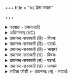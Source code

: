 +++
title = "४६ प्रेता जयता"

+++
<details><summary>पदपाठः - दयानन्दादि</summary>

प्र। इ॒त॒। जय॑त। न॒रः॒। इन्द्रः॑। वः॒। शर्म॑। य॒च्छ॒तु॒। उ॒ग्राः। वः॒। स॒न्तु॒। बा॒हवः॑। अ॒ना॒धृ॒ष्याः। यथा॑। अस॑थ। ४६।
</details>

<details><summary>अधिमन्त्रम् (VC)</summary>

- योद्वा देवता
- अप्रतिरथ ऋषिः
- विराडार्ष्यनुष्टुप्
- गान्धारः
</details>

<details><summary>दयानन्द-सरस्वती (हि) - विषयः</summary>

फिर वही विषय अगले मन्त्र में कहा है ॥
</details>

<details><summary>दयानन्द-सरस्वती (हि) - पदार्थः</summary>

पदार्थान्वयभाषाः -  हे (नरः) अनेक प्रकार के व्यवहारों को प्राप्त करनेवाले मनुष्यो ! तुम (यथा) जैसे शत्रुजनों को (इत) प्राप्त होओ, उन्हें (जयत) जीतो तथा (इन्द्रः) शत्रुओं को विदीर्ण करनेवाला सेनापति (वः) तुम लोगों के लिये (शर्म्म) घर (प्र, यच्छतु) देवे (वः) तुम्हारी (बाहवः) भुजा (उग्राः) दृढ़ (सन्तु) हों और (अनाधृष्याः) शत्रुओं से न धमकाने योग्य (असथ) होओ, वैसा प्रयत्न करो ॥४६ ॥
</details>

<details><summary>दयानन्द-सरस्वती (हि) - भावार्थः</summary>

भावार्थभाषाः -  इस मन्त्र में उपमालङ्कार है। जो शत्रुओं को जीतनेवाले वीर हों, उनका सेनापति धन, अन्न, गृह और वस्त्रादिकों से निरन्तर सत्कार करे तथा सेनास्थ जन जैसे बली हों, वैसा व्यवहार अर्थात् व्यायाम और शस्त्र-अस्त्रों का चलाना सीखें ॥४६ ॥
</details>

<details><summary>दयानन्द-सरस्वती (सं) - विषयः</summary>

पुनस्तमेव विषयमाह ॥
</details>

<details><summary>दयानन्द-सरस्वती (सं) - पदार्थः</summary>

पदार्थान्वयभाषाः -  हे नरः ! यूयं यथा शत्रूनित जयत, इन्द्रो वः शर्म प्रयच्छतु, वो बाहव उग्राः सन्तु। अनाधृष्या असथ तथा प्रयतध्वम् ॥४६ ॥
</details>

<details><summary>दयानन्द-सरस्वती (सं) - भावार्थः</summary>

भावार्थभाषाः -  अत्रोपमालङ्कारः। ये शत्रूणां विजेतारो वीरास्स्युस्तान् सेनापतिर्धनान्नगृहवस्त्रादिभिः सततं सत्कुर्यात्, सेनास्था जनाश्च यथा बलिष्ठाः स्युस्तथा व्यवहरेयुः ॥४६ ॥
</details>

<details><summary>सविता जोशी ← दयानन्दः (म) - भावार्थः</summary>

भावार्थभाषाः -  या मंत्रात उपमालंकार आहे. सेनापतीने शत्रूंना जिंकणाऱ्या वीर पुरुषांचा धन, अन्न, घर, वस्त्र देऊन सतत सत्कार करावा. सेनेतील लोकांची जशी शक्ती असेल तसा त्यांना व्यायाम व अस्त्रशस्त्र चालविणे शिकवावे.
</details>